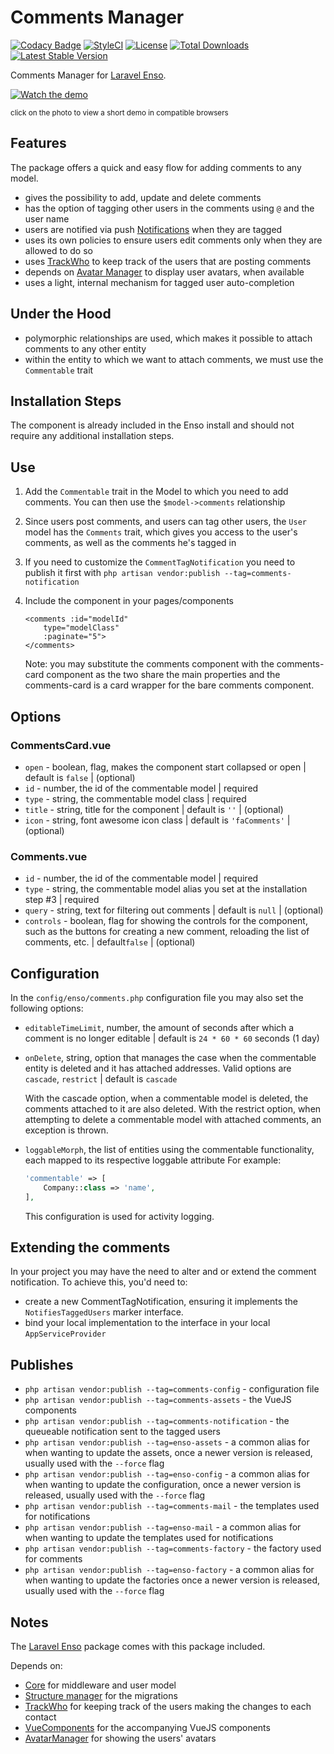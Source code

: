 # Comments Manager

[![Codacy Badge](https://api.codacy.com/project/badge/Grade/d96ab52d782d46b9a94e00ea6059b34c)](https://www.codacy.com/app/laravel-enso/CommentsManager?utm_source=github.com&utm_medium=referral&utm_content=laravel-enso/CommentsManager&utm_campaign=badger)
[![StyleCI](https://styleci.io/repos/85583597/shield?branch=master)](https://styleci.io/repos/85583597)
[![License](https://poser.pugx.org/laravel-enso/commentsmanager/license)](https://packagist.org/packages/laravel-enso/commentsmanager)
[![Total Downloads](https://poser.pugx.org/laravel-enso/commentsmanager/downloads)](https://packagist.org/packages/laravel-enso/commentsmanager)
[![Latest Stable Version](https://poser.pugx.org/laravel-enso/commentsmanager/version)](https://packagist.org/packages/laravel-enso/commentsmanager)

Comments Manager for [Laravel Enso](https://github.com/laravel-enso/Enso).

[![Watch the demo](https://laravel-enso.github.io/commentsmanager/screenshots/bulma_018_thumb.png)](https://laravel-enso.github.io/commentsmanager/videos/bulma_demo_01.webm)

<sup>click on the photo to view a short demo in compatible browsers</sup>


## Features

The package offers a quick and easy flow for adding comments to any model.

- gives the possibility to add, update and delete comments
- has the option of tagging other users in the comments using `@` and the user name
- users are notified via push [Notifications](https://github.com/laravel-enso/Notifications) when they are tagged
- uses its own policies to ensure users edit comments only when they are allowed to do so
- uses [TrackWho](https://github.com/laravel-enso/TrackWho) to keep track of the users that are posting comments
- depends on [Avatar Manager](https://github.com/laravel-enso/AvatarManager) to display user avatars, when available
- uses a light, internal mechanism for tagged user auto-completion

## Under the Hood
- polymorphic relationships are used, which makes it possible to attach comments to any other entity
- within the entity to which we want to attach comments, we must use the `Commentable` trait

## Installation Steps

The component is already included in the Enso install and should not require any additional installation steps.

## Use

1. Add the `Commentable` trait in the Model to which you need to add comments. 
    You can then use the `$model->comments` relationship
2. Since users post comments, and users can tag other users, the `User` model has the `Comments` trait, 
    which gives you access to the user's comments, as well as the comments he's tagged in 
3. If you need to customize the `CommentTagNotification` you need to publish it first with
    `php artisan vendor:publish --tag=comments-notification`
4. Include the component in your pages/components

    ```vue
    <comments :id="modelId"
        type="modelClass"
        :paginate="5">
    </comments>
    ```
    Note: you may substitute the comments component with the comments-card component as the two share the main properties
    and the comments-card is a card wrapper for the bare comments component.

## Options

### CommentsCard.vue
- `open` - boolean, flag, makes the component start collapsed or open | default is `false` | (optional)
- `id` - number, the id of the commentable model | required
- `type` - string, the commentable model class | required
- `title` - string, title for the component | default is `''` | (optional)
- `icon` - string, font awesome icon class | default is `'faComments'` | (optional)

### Comments.vue
- `id` - number, the id of the commentable model | required
- `type` - string, the commentable model alias you set at the installation step #3 | required
- `query` - string, text for filtering out comments | default is `null` | (optional)
- `controls` - boolean, flag for showing the controls for the component, such as the buttons for creating a new comment, 
reloading the list of comments, etc. | default`false` | (optional)

## Configuration
In the `config/enso/comments.php` configuration file you may also set the following options:

- `editableTimeLimit`, number, the amount of seconds after which a comment is no longer editable | default is `24 * 60 * 60` seconds (1 day)
- `onDelete`, string, option that manages the case when the commentable entity is deleted and it has attached addresses.
Valid options are `cascade`, `restrict` | default is `cascade`

    With the cascade option, when a commentable model is deleted, the comments attached to it are also deleted. 
    With the restrict option,  when attempting to delete a commentable model with attached comments, an exception is thrown.
    
- `loggableMorph`, the list of entities using the commentable functionality, each mapped to its respective loggable attribute
For example: 
    ```php
    'commentable' => [
        Company::class => 'name',
    ],
    ```

   This configuration is used for activity logging.

## Extending the comments
In your project you may have the need to alter and or extend the comment notification.
To achieve this, you'd need to:
- create a new CommentTagNotification, ensuring it implements the `NotifiesTaggedUsers` marker interface. 
- bind your local implementation to the interface in your local `AppServiceProvider`

## Publishes
- `php artisan vendor:publish --tag=comments-config` - configuration file
- `php artisan vendor:publish --tag=comments-assets` - the VueJS components
- `php artisan vendor:publish --tag=comments-notification` - the queueable notification sent to the tagged users
- `php artisan vendor:publish --tag=enso-assets` - a common alias for when wanting to update the assets,
once a newer version is released, usually used with the `--force` flag
- `php artisan vendor:publish --tag=enso-config` - a common alias for when wanting to update the configuration,
once a newer version is released, usually used with the `--force` flag
- `php artisan vendor:publish --tag=comments-mail` - the templates used for notifications
- `php artisan vendor:publish --tag=enso-mail` - a common alias for when wanting to update the templates 
used for notifications
- `php artisan vendor:publish --tag=comments-factory` - the factory used for comments
- `php artisan vendor:publish --tag=enso-factory` - a common alias for when wanting to update the factories 
once a newer version is released, usually used with the `--force` flag

## Notes

The [Laravel Enso](https://github.com/laravel-enso/Enso) package comes with this package included.

Depends on:
 - [Core](https://github.com/laravel-enso/Core) for middleware and user model 
 - [Structure manager](https://github.com/laravel-enso/StructureManager) for the migrations
 - [TrackWho](https://github.com/laravel-enso/TrackWho) for keeping track of the users making the changes to each contact
 - [VueComponents](https://github.com/laravel-enso/VueComponents) for the accompanying VueJS components
 - [AvatarManager](https://github.com/laravel-enso/AvatarManager) for showing the users' avatars
